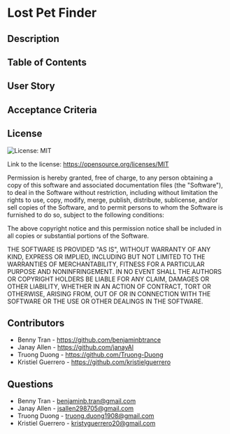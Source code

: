 # Lost Pet Finder

## Description

## Table of Contents

## User Story

## Acceptance Criteria

## License

![License: MIT](https://img.shields.io/badge/License-MIT-yellow.svg)

Link to the license: https://opensource.org/licenses/MIT

Permission is hereby granted, free of charge, to any person obtaining a copy
of this software and associated documentation files (the "Software"), to deal
in the Software without restriction, including without limitation the rights
to use, copy, modify, merge, publish, distribute, sublicense, and/or sell
copies of the Software, and to permit persons to whom the Software is
furnished to do so, subject to the following conditions:

The above copyright notice and this permission notice shall be included in all
copies or substantial portions of the Software.

THE SOFTWARE IS PROVIDED "AS IS", WITHOUT WARRANTY OF ANY KIND, EXPRESS OR
IMPLIED, INCLUDING BUT NOT LIMITED TO THE WARRANTIES OF MERCHANTABILITY,
FITNESS FOR A PARTICULAR PURPOSE AND NONINFRINGEMENT. IN NO EVENT SHALL THE
AUTHORS OR COPYRIGHT HOLDERS BE LIABLE FOR ANY CLAIM, DAMAGES OR OTHER
LIABILITY, WHETHER IN AN ACTION OF CONTRACT, TORT OR OTHERWISE, ARISING FROM,
OUT OF OR IN CONNECTION WITH THE SOFTWARE OR THE USE OR OTHER DEALINGS IN THE
SOFTWARE.

## Contributors

* Benny Tran - https://github.com/benjaminbtrance
* Janay Allen - https://github.com/janayAl 
* Truong Duong - https://github.com/Truong-Duong
* Kristiel Guerrero - https://github.com/kristielguerrero

## Questions 
* Benny Tran - benjaminb.tran@gmail.com
* Janay Allen - jsallen298705@gmail.com
* Truong Duong - truong.duong1908@gmail.com
* Kristiel Guerrero - kristyguerrero20@gmail.com

